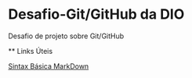 # Desafio-Git/GitHub da DIO
Desafio de projeto sobre Git/GitHub

** Links Úteis

[Sintax Básica MarkDown](https://www.markdownguide.org/basic-syntax)
